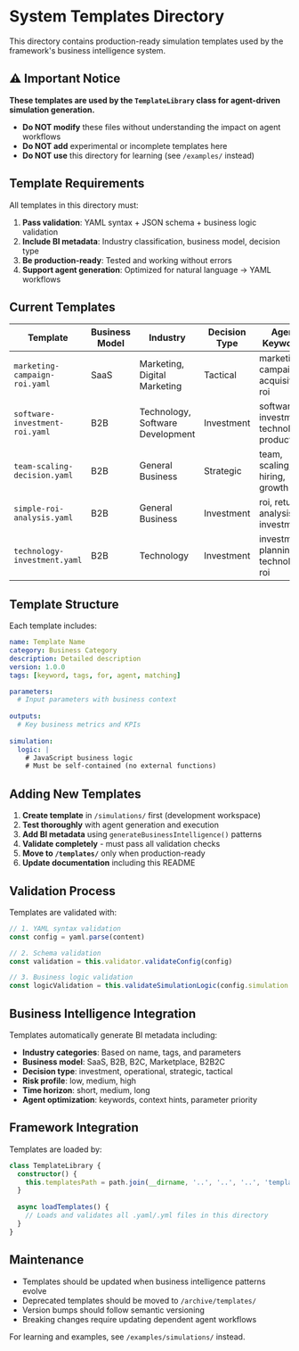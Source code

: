# System Templates Directory

This directory contains production-ready simulation templates used by the framework's business intelligence system.

## ⚠️ Important Notice

**These templates are used by the `TemplateLibrary` class for agent-driven simulation generation.**

- **Do NOT modify** these files without understanding the impact on agent workflows
- **Do NOT add** experimental or incomplete templates here
- **Do NOT use** this directory for learning (see `/examples/` instead)

## Template Requirements

All templates in this directory must:

1. **Pass validation**: YAML syntax + JSON schema + business logic validation
2. **Include BI metadata**: Industry classification, business model, decision type
3. **Be production-ready**: Tested and working without errors
4. **Support agent generation**: Optimized for natural language → YAML workflows

## Current Templates

| Template | Business Model | Industry | Decision Type | Agent Keywords |
|----------|----------------|----------|---------------|----------------|
| `marketing-campaign-roi.yaml` | SaaS | Marketing, Digital Marketing | Tactical | marketing, campaign, acquisition, roi |
| `software-investment-roi.yaml` | B2B | Technology, Software Development | Investment | software, investment, technology, productivity |
| `team-scaling-decision.yaml` | B2B | General Business | Strategic | team, scaling, hiring, growth |
| `simple-roi-analysis.yaml` | B2B | General Business | Investment | roi, return, analysis, investment |
| `technology-investment.yaml` | B2B | Technology | Investment | investment, planning, technology, roi |

## Template Structure

Each template includes:

```yaml
name: Template Name
category: Business Category  
description: Detailed description
version: 1.0.0
tags: [keyword, tags, for, agent, matching]

parameters:
  # Input parameters with business context
  
outputs:  
  # Key business metrics and KPIs
  
simulation:
  logic: |
    # JavaScript business logic
    # Must be self-contained (no external functions)
```

## Adding New Templates

1. **Create template** in `/simulations/` first (development workspace)
2. **Test thoroughly** with agent generation and execution
3. **Add BI metadata** using `generateBusinessIntelligence()` patterns  
4. **Validate completely** - must pass all validation checks
5. **Move to `/templates/`** only when production-ready
6. **Update documentation** including this README

## Validation Process

Templates are validated with:
```typescript
// 1. YAML syntax validation
const config = yaml.parse(content)

// 2. Schema validation  
const validation = this.validator.validateConfig(config)

// 3. Business logic validation
const logicValidation = this.validateSimulationLogic(config.simulation.logic)
```

## Business Intelligence Integration

Templates automatically generate BI metadata including:
- **Industry categories**: Based on name, tags, and parameters
- **Business model**: SaaS, B2B, B2C, Marketplace, B2B2C
- **Decision type**: investment, operational, strategic, tactical  
- **Risk profile**: low, medium, high
- **Time horizon**: short, medium, long
- **Agent optimization**: keywords, context hints, parameter priority

## Framework Integration

Templates are loaded by:
```typescript
class TemplateLibrary {
  constructor() {
    this.templatesPath = path.join(__dirname, '..', '..', '..', 'templates')
  }
  
  async loadTemplates() {
    // Loads and validates all .yaml/.yml files in this directory
  }
}
```

## Maintenance

- Templates should be updated when business intelligence patterns evolve
- Deprecated templates should be moved to `/archive/templates/`  
- Version bumps should follow semantic versioning
- Breaking changes require updating dependent agent workflows

For learning and examples, see `/examples/simulations/` instead.
